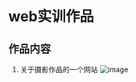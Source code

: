 # web实训作品
## 作品内容
1. 关于摄影作品的一个网站
![image](https://github.com/1527171/1527171.github.io/assets/110799621/5baf5c30-6407-47ee-912b-570db02126c4)
